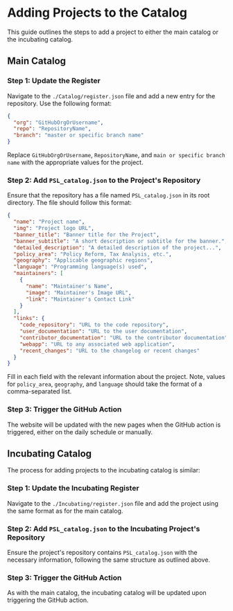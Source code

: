 # Adding Projects to the Catalog

This guide outlines the steps to add a project to either the main catalog or the incubating catalog.

## Main Catalog

### Step 1: Update the Register

Navigate to the `./Catalog/register.json` file and add a new entry for the repository. Use the following format:

```json
{
  "org": "GitHubOrgOrUsername",
  "repo": "RepositoryName",
  "branch": "master or specific branch name"
}
```

Replace `GitHubOrgOrUsername`, `RepositoryName`, and `main or specific branch name` with the appropriate values for the project.

### Step 2: Add `PSL_catalog.json` to the Project's Repository

Ensure that the repository has a file named `PSL_catalog.json` in its root directory. The file should follow this format:

```json
{
  "name": "Project name",
  "img": "Project logo URL",
  "banner_title": "Banner title for the Project",
  "banner_subtitle": "A short description or subtitle for the banner.",
  "detailed_description": "A detailed description of the project...",
  "policy_area": "Policy Reform, Tax Analysis, etc.",
  "geography": "Applicable geographic regions",
  "language": "Programming language(s) used",
  "maintainers": [
    {
      "name": "Maintainer's Name",
      "image": "Maintainer's Image URL",
      "link": "Maintainer's Contact Link"
    }
  ],
  "links": {
    "code_repository": "URL to the code repository",
    "user_documentation": "URL to the user documentation",
    "contributor_documentation": "URL to the contributor documentation",
    "webapp": "URL to any associated web application",
    "recent_changes": "URL to the changelog or recent changes"
  }
}
```

Fill in each field with the relevant information about the project. Note, values for `policy_area`, `geography`, and `language` should take the format of a comma-separated list.

### Step 3: Trigger the GitHub Action

The website will be updated with the new pages when the GitHub action is triggered, either on the daily schedule or manually.

## Incubating Catalog

The process for adding projects to the incubating catalog is similar:

### Step 1: Update the Incubating Register

Navigate to the `./Incubating/register.json` file and add the project using the same format as for the main catalog.

### Step 2: Add `PSL_catalog.json` to the Incubating Project's Repository

Ensure the project's repository contains `PSL_catalog.json` with the necessary information, following the same structure as outlined above.

### Step 3: Trigger the GitHub Action

As with the main catalog, the incubating catalog will be updated upon triggering the GitHub action.
